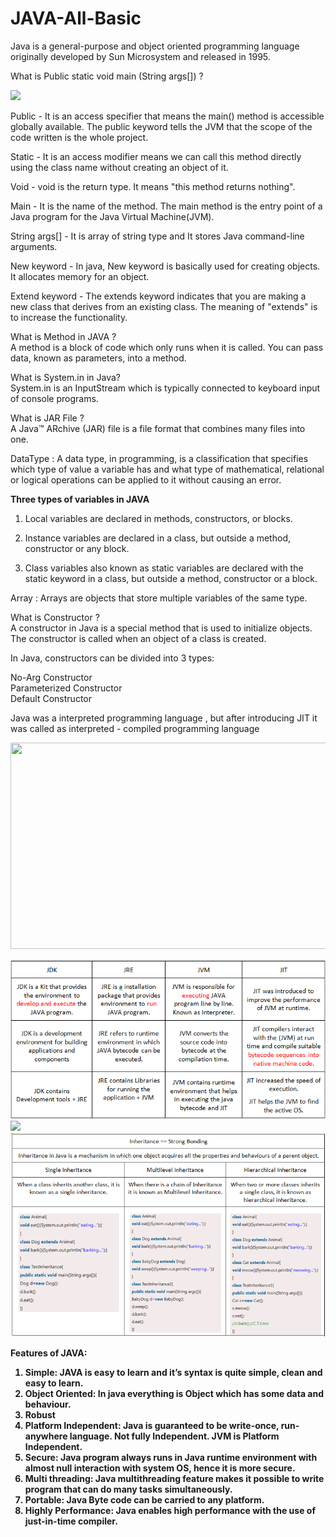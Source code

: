 # JAVA-All-Basic

Java is a general-purpose and object oriented programming language originally developed by Sun Microsystem and released in 1995. 

What is Public static void main (String args[]) ?<br>


![](https://media.geeksforgeeks.org/wp-content/uploads/20220105123954/Group2-660x330.jpg)

Public - It is an access specifier that means the main() method is accessible globally available. The public keyword tells the JVM that the scope of the code written is the whole project.

Static - It is an access modifier means we can call this method directly using the class name without creating an object of it.

Void - void is the return type. It means "this method returns nothing".

Main - It is the name of the method. The main method is the entry point of a Java program for the Java Virtual Machine(JVM). 

String args[] - It is array of string type and It stores Java command-line arguments. 

New keyword - In java, New keyword is basically used for creating objects. It allocates memory for an object.

Extend keyword - The extends keyword indicates that you are making a new class that derives from an existing class. The meaning of "extends" is to increase the functionality.

What is Method in JAVA ? <br>
A method is a block of code which only runs when it is called. You can pass data, known as parameters, into a method.

What is System.in in Java?<BR>
System.in is an InputStream which is typically connected to keyboard input of console programs.

What is JAR File ?<br>
A Java™ ARchive (JAR) file is a file format that combines many files into one.

DataType : A data type, in programming, is a classification that specifies which type of value a variable has and what type of mathematical, relational or logical operations can be applied to it without causing an error.

<b>Three types of variables in JAVA</b>

1. Local variables are declared in methods, constructors, or blocks.

2. Instance variables are declared in a class, but outside a method, constructor or any block.

3. Class variables also known as static variables are declared with the static keyword in a class, but outside a method, constructor or a block.

Array : Arrays are objects that store multiple variables of the same type.

What is Constructor ?<br>
A constructor in Java is a special method that is used to initialize objects. The constructor is called when an object of a class is created.

In Java, constructors can be divided into 3 types:<br>

No-Arg Constructor<br>
Parameterized Constructor<br>
Default Constructor

Java was a interpreted programming language , but after introducing JIT it was called as interpreted - compiled programming language<b>
  
<img src="https://media.geeksforgeeks.org/wp-content/uploads/20210218150010/JDK.png" width="700" height="330">
  
![](JDK+RE+VM+IT.png)<br>
![](Method_overloading_riding.png)<br>
![](Inheritance.png)
  
Features of JAVA:<br>
1.	Simple: JAVA is easy to learn and it’s syntax is quite simple, clean and easy to learn.<br>
2.	Object Oriented: In java everything is Object which has some data and behaviour.<br>
3.	Robust<br>
4.	Platform Independent: Java is guaranteed to be write-once, run-anywhere language. Not fully Independent. JVM is Platform Independent. <br>
5.	Secure: Java program always runs in Java runtime environment with almost null interaction with system OS, hence it is more secure.<br>
6.	Multi threading: Java multithreading feature makes it possible to write program that can do many tasks simultaneously.<br>
7.	Portable: Java Byte code can be carried to any platform.<br>
8.	Highly Performance: Java enables high performance with the use of just-in-time compiler.<br>



